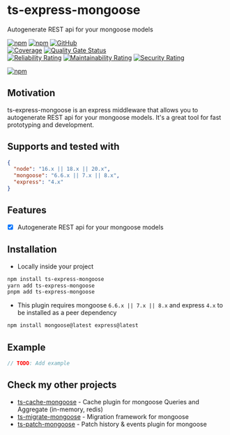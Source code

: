 # ts-express-mongoose

Autogenerate REST api for your mongoose models

[![npm](https://img.shields.io/npm/v/ts-express-mongoose)](https://www.npmjs.com/package/ts-express-mongoose)
[![npm](https://img.shields.io/npm/dt/ts-express-mongoose)](https://www.npmjs.com/package/ts-express-mongoose)
[![GitHub](https://img.shields.io/github/license/ilovepixelart/ts-express-mongoose)](https://github.com/ilovepixelart/ts-express-mongoose/blob/main/LICENSE)
\
[![Coverage](https://sonarcloud.io/api/project_badges/measure?project=ilovepixelart_ts-express-mongoose&metric=coverage)](https://sonarcloud.io/summary/new_code?id=ilovepixelart_ts-express-mongoose)
[![Quality Gate Status](https://sonarcloud.io/api/project_badges/measure?project=ilovepixelart_ts-express-mongoose&metric=alert_status)](https://sonarcloud.io/summary/new_code?id=ilovepixelart_ts-express-mongoose)
\
[![Reliability Rating](https://sonarcloud.io/api/project_badges/measure?project=ilovepixelart_ts-express-mongoose&metric=reliability_rating)](https://sonarcloud.io/summary/new_code?id=ilovepixelart_ts-express-mongoose)
[![Maintainability Rating](https://sonarcloud.io/api/project_badges/measure?project=ilovepixelart_ts-express-mongoose&metric=sqale_rating)](https://sonarcloud.io/summary/new_code?id=ilovepixelart_ts-express-mongoose)
[![Security Rating](https://sonarcloud.io/api/project_badges/measure?project=ilovepixelart_ts-express-mongoose&metric=security_rating)](https://sonarcloud.io/summary/new_code?id=ilovepixelart_ts-express-mongoose)

[![npm](https://nodei.co/npm/ts-express-mongoose.png)](https://www.npmjs.com/package/ts-express-mongoose)

## Motivation

ts-express-mongoose is an express middleware that allows you to autogenerate REST api for your mongoose models. It's a great tool for fast prototyping and development.

## Supports and tested with

```json
{
  "node": "16.x || 18.x || 20.x",
  "mongoose": "6.6.x || 7.x || 8.x",
  "express": "4.x"
}
```

## Features

- [x] Autogenerate REST api for your mongoose models

## Installation

- Locally inside your project

```bash
npm install ts-express-mongoose
yarn add ts-express-mongoose
pnpm add ts-express-mongoose
```

- This plugin requires mongoose `6.6.x || 7.x || 8.x` and express `4.x` to be installed as a peer dependency

```bash
npm install mongoose@latest express@latest
```

## Example

```typescript
// TODO: Add example
```

## Check my other projects

- [ts-cache-mongoose](https://github.com/ilovepixelart/ts-cache-mongoose) - Cache plugin for mongoose Queries and Aggregate (in-memory, redis)
- [ts-migrate-mongoose](https://github.com/ilovepixelart/ts-migrate-mongoose) - Migration framework for mongoose
- [ts-patch-mongoose](https://github.com/ilovepixelart/ts-patch-mongoose) - Patch history & events plugin for mongoose
